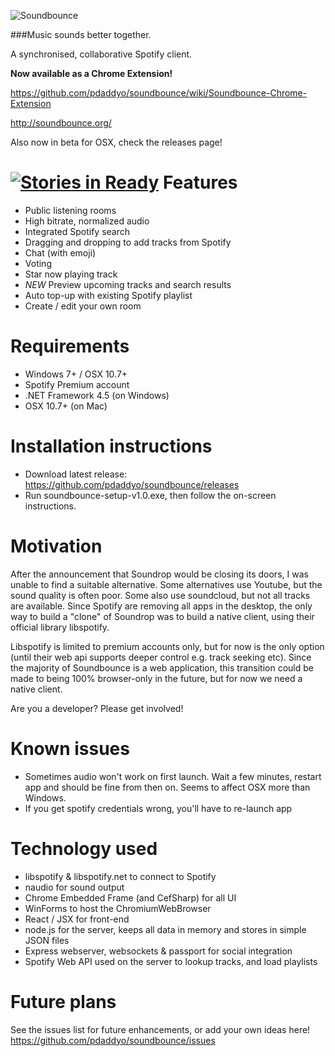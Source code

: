 
![Soundbounce](http://soundbounce.org/images/soundbounce-white-bg.png)

###Music sounds better together.

A synchronised, collaborative Spotify client.

**Now available as a Chrome Extension!**

https://github.com/pdaddyo/soundbounce/wiki/Soundbounce-Chrome-Extension

http://soundbounce.org/

Also now in beta for OSX, check the releases page!


[![Stories in Ready](https://badge.waffle.io/pdaddyo/soundbounce.png?label=ready&title=Ready)](https://waffle.io/pdaddyo/soundbounce)
Features
=======
- Public listening rooms
- High bitrate, normalized audio
- Integrated Spotify search
- Dragging and dropping to add tracks from Spotify
- Chat (with emoji)
- Voting
- Star now playing track
- *NEW* Preview upcoming tracks and search results
- Auto top-up with existing Spotify playlist
- Create / edit your own room

Requirements
==========
- Windows 7+ / OSX 10.7+
- Spotify Premium account
- .NET Framework 4.5 (on Windows)
- OSX 10.7+ (on Mac)

Installation instructions
=============
- Download latest release: https://github.com/pdaddyo/soundbounce/releases
- Run soundbounce-setup-v1.0.exe, then follow the on-screen instructions.

Motivation
==========
After the announcement that Soundrop would be closing its doors, I was unable to find a suitable alternative.  Some alternatives use Youtube, but the sound quality is often poor.  Some also use soundcloud, but not all tracks are available.  Since Spotify are removing all apps in the desktop, the only way to build a "clone" of Soundrop was to build a native client, using their official library libspotify.  

Libspotify is limited to premium accounts only, but for now is the only option (until their web api supports deeper control e.g. track seeking etc).  Since the majority of Soundbounce is a web application, this transition could be made to being 100% browser-only in the future, but for now we need a native client.  

Are you a developer?  Please get involved!

Known issues
============
- Sometimes audio won't work on first launch.  Wait a few minutes, restart app and should be fine from then on.  Seems to affect OSX more than Windows.  
- If you get spotify credentials wrong, you'll have to re-launch app

Technology used
=================
- libspotify & libspotify.net to connect to Spotify
- naudio for sound output
- Chrome Embedded Frame (and CefSharp) for all UI
- WinForms to host the ChromiumWebBrowser
- React / JSX for front-end 
- node.js for the server, keeps all data in memory and stores in simple JSON files
- Express webserver, websockets & passport for social integration
- Spotify Web API used on the server to lookup tracks, and load playlists

Future plans
=========
See the issues list for future enhancements, or add your own ideas here!
https://github.com/pdaddyo/soundbounce/issues
